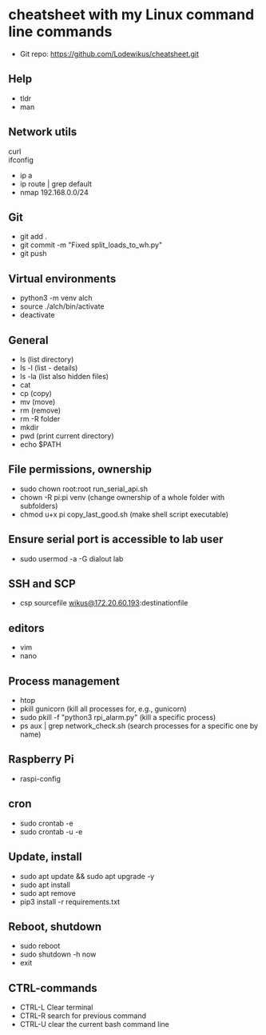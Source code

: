 # cheatsheet with my Linux command line commands
- Git repo: https://github.com/Lodewikus/cheatsheet.git

## Help
- tldr
- man

## Network utils
curl  
ifconfig
- ip a
- ip route | grep default
- nmap 192.168.0.0/24

## Git
- git add .
- git commit -m "Fixed split_loads_to_wh.py"
- git push

## Virtual environments
- python3 -m venv alch
- source ./alch/bin/activate
- deactivate

## General
- ls (list directory)
- ls -l (list - details)
- ls -la (list also hidden files)
- cat
- cp (copy)
- mv (move)
- rm (remove)
- rm -R folder
- mkdir
- pwd (print current directory)
- echo $PATH

## File permissions, ownership
- sudo chown root:root run_serial_api.sh
- chown -R pi:pi venv (change ownership of a whole folder with subfolders)
- chmod u+x pi copy_last_good.sh (make shell script executable)

## Ensure serial port is accessible to lab user
- sudo usermod -a -G dialout lab

## SSH and SCP
- csp sourcefile wikus@172.20.60.193:destinationfile

## editors
- vim
- nano

## Process management
- htop
- pkill gunicorn (kill all processes for, e.g., gunicorn)
- sudo pkill -f "python3 rpi_alarm.py" (kill a specific process)
- ps aux | grep network_check.sh (search processes for a specific one by name)

## Raspberry Pi
- raspi-config

## cron
- sudo crontab -e
- sudo crontab -u <user> -e

## Update, install
- sudo apt update && sudo apt upgrade -y
- sudo apt install <program>
- sudo apt remove <program>
- pip3 install -r requirements.txt

## Reboot, shutdown
- sudo reboot
- sudo shutdown -h now
- exit

## CTRL-commands
- CTRL-L Clear terminal
- CTRL-R search for previous command
- CTRL-U clear the current bash command line
